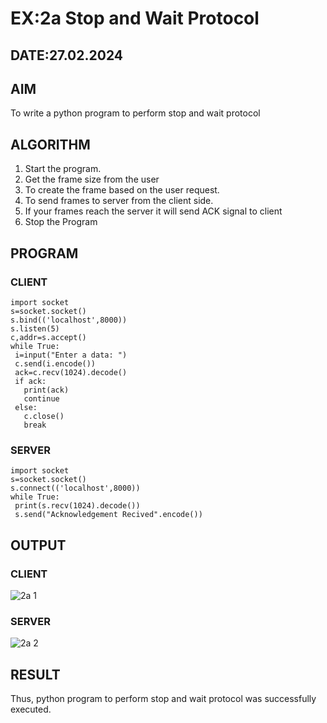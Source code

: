 #  EX:2a Stop and Wait Protocol
## DATE:27.02.2024
## AIM 
To write a python program to perform stop and wait protocol
## ALGORITHM
1. Start the program.
2. Get the frame size from the user
3. To create the frame based on the user request.
4. To send frames to server from the client side.
5. If your frames reach the server it will send ACK signal to client
6. Stop the Program
## PROGRAM
### CLIENT
```
import socket
s=socket.socket()
s.bind(('localhost',8000))
s.listen(5)
c,addr=s.accept()
while True:
 i=input("Enter a data: ")
 c.send(i.encode())
 ack=c.recv(1024).decode()
 if ack:
   print(ack)
   continue
 else:
   c.close()
   break
```
### SERVER
```
import socket
s=socket.socket()
s.connect(('localhost',8000))
while True:
 print(s.recv(1024).decode())
 s.send("Acknowledgement Recived".encode())
```
## OUTPUT
### CLIENT
![2a 1](https://github.com/Divya110205/2a_Stop_and_Wait_Protocol/assets/119404855/30dc1d63-faa9-4937-806f-8a3a52082dcb)
### SERVER
![2a 2](https://github.com/Divya110205/2a_Stop_and_Wait_Protocol/assets/119404855/ae19718a-f4ae-47aa-8451-fc0e143657c0)

## RESULT
Thus, python program to perform stop and wait protocol was successfully executed.
